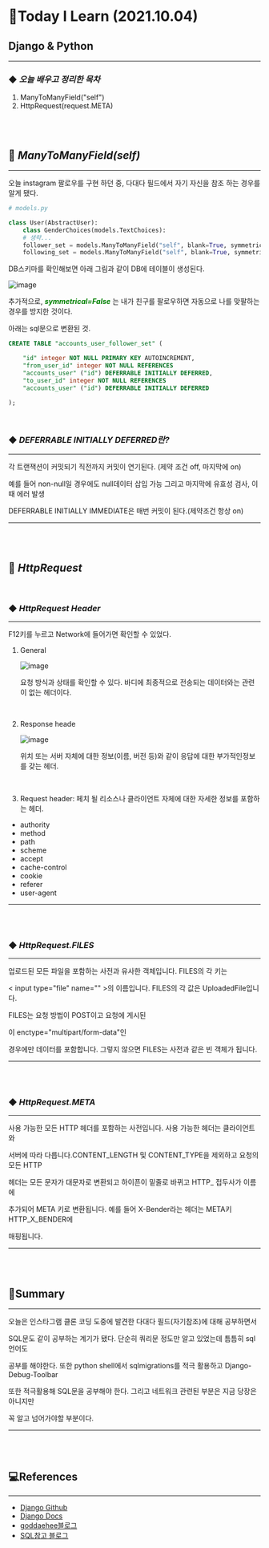# 📑Today I Learn (2021.10.04)
## **Django & Python**
----
### ◆ ***오늘 배우고 정리한 목차***
1. ManyToManyField("self") 
2. HttpRequest(request.META)

<br>

<br>

## 🔎 ***ManyToManyField(self)***
---
오늘 instagram 팔로우를 구현 하던 중, 다대다 필드에서 자기 자신을 참조 하는 경우를 알게 됐다.
```python
# models.py

class User(AbstractUser):
    class GenderChoices(models.TextChoices):
    # 생략...
    follower_set = models.ManyToManyField("self", blank=True, symmetrical=False)
    following_set = models.ManyToManyField("self", blank=True, symmetrical=False)
```
DB스키마를 확인해보면 아래 그림과 같이 DB에 테이블이 생성된다.

![image](https://user-images.githubusercontent.com/83274792/135844467-92b2ed51-e849-4867-9fd8-3d8d008d6385.png)

추가적으로, <span style="color:green">***symmetrical=False***</span> 는 내가 친구를 팔로우하면 자동으로 나를 맞팔하는 경우를 방지한 것이다.

아래는 sql문으로 변환된 것.

```sql
CREATE TABLE "accounts_user_follower_set" (

    "id" integer NOT NULL PRIMARY KEY AUTOINCREMENT,
    "from_user_id" integer NOT NULL REFERENCES 
    "accounts_user" ("id") DEFERRABLE INITIALLY DEFERRED,
    "to_user_id" integer NOT NULL REFERENCES
    "accounts_user" ("id") DEFERRABLE INITIALLY DEFERRED

);
```
<br>

### ◆ ***DEFERRABLE INITIALLY DEFERRED란?***
---
각 트랜잭션이 커밋되기 직전까지 커밋이 연기된다. (제약 조건 off, 마지막에 on)

예를 들어 non-null일 경우에도 null데이터 삽입 가능 그리고 마지막에 유효성 검사, 이때 에러 발생

DEFERRABLE INITIALLY IMMEDIATE은 매번 커밋이 된다.(제약조건 항상 on) 

---

<br>

<br>

## 🔎 ***HttpRequest***

<br>

### ◆ ***HttpRequest Header***
---
F12키를 누르고 Network에 들어가면 확인할 수 있었다.
1. General

    ![image](https://user-images.githubusercontent.com/83274792/135864688-ab01985f-8147-44ee-8c16-786da394aa7d.png)

    요청 방식과 상태를 확인할 수 있다. 바디에 최종적으로 전송되는 데이터와는 관련이 없는 헤더이다. 

<br>

2. Response heade

    ![image](https://user-images.githubusercontent.com/83274792/135864858-a3766f3e-9fd4-442e-90ce-e82a424ec6b7.png)

    위치 또는 서버 자체에 대한 정보(이름, 버전 등)와 같이 응답에 대한 부가적인정보를 갖는 헤더.

<br>

3. Request header: 페치 될 리소스나 클라이언트 자체에 대한 자세한 정보를 포함하는 헤더.
- authority
- method
- path
- scheme
- accept
- cache-control
- cookie 
- referer
- user-agent

---

<br>

<br>

### ◆ ***HttpRequest.FILES***
---
업로드된 모든 파일을 포함하는 사전과 유사한 객체입니다. FILES의 각 키는 

< input type="file" name="" >의 이름입니다. FILES의 각 값은 UploadedFile입니다.

FILES는 요청 방법이 POST이고 요청에 게시된 <form>이 enctype="multipart/form-data"인 

경우에만 데이터를 포함합니다. 그렇지 않으면 FILES는 사전과 같은 빈 객체가 됩니다.

---

<br>

<br>

### ◆ ***HttpRequest.META***
---
사용 가능한 모든 HTTP 헤더를 포함하는 사전입니다. 사용 가능한 헤더는 클라이언트와 

서버에 따라 다릅니다.CONTENT_LENGTH 및 CONTENT_TYPE을 제외하고 요청의 모든 HTTP 

헤더는 모든 문자가 대문자로 변환되고 하이픈이 밑줄로 바뀌고 HTTP_ 접두사가 이름에 

추가되어 META 키로 변환됩니다. 예를 들어 X-Bender라는 헤더는 META키 HTTP_X_BENDER에

매핑됩니다.

---

<br>

<br>

## 📌Summary
---
오늘은 인스타그램 클론 코딩 도중에 발견한 다대다 필드(자기참조)에 대해 공부하면서 

SQL문도 같이 공부하는 계기가 됐다. 단순히 쿼리문 정도만 알고 있었는데 틈틈히 sql언어도

공부를 해야한다. 또한 python shell에서 sqlmigrations를 적극 활용하고 Django-Debug-Toolbar

또한 적극활용해 SQL문을 공부해야 한다. 그리고 네트워크 관련된 부분은 지금 당장은 아니지만

꼭 알고 넘어가야할 부분이다.

---

<br>

<br>

## 💻References
---
- [Django Github](https://github.com/Gilbert9172/django/blob/main/django/http/request.py)
- [Django Docs](https://docs.djangoproject.com/en/3.2/ref/request-response/#django.http.HttpRequest.method)
- [goddaehee블로그](https://goddaehee.tistory.com/169)
- [SQL참고 블로그](https://1z0-061.korobko.pro/?p=44)